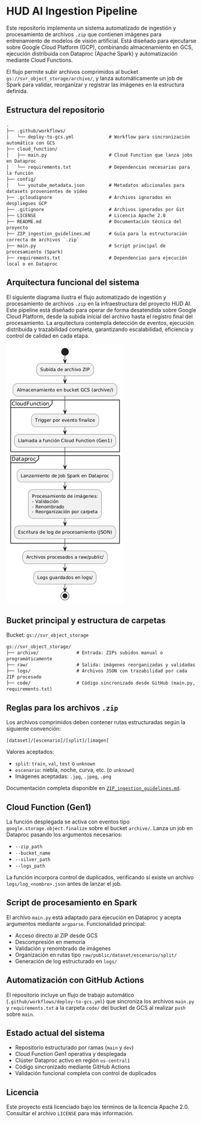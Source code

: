 # **HUD AI Ingestion Pipeline**

Este repositorio implementa un sistema automatizado de ingestión y procesamiento de archivos `.zip` que contienen imágenes para entrenamiento de modelos de visión artificial. Está diseñado para ejecutarse sobre Google Cloud Platform (GCP), combinando almacenamiento en GCS, ejecución distribuida con Dataproc (Apache Spark) y automatización mediante Cloud Functions.

El flujo permite subir archivos comprimidos al bucket `gs://svr_object_storage/archive/`, y lanza automáticamente un job de Spark para validar, reorganizar y registrar las imágenes en la estructura definida.

## **Estructura del repositorio**

```plaintext
.
├── .github/workflows/
│   └── deploy-to-gcs.yml             # Workflow para sincronización automática con GCS
├── cloud_function/
│   ├── main.py                       # Cloud Function que lanza jobs en Dataproc
│   └── requirements.txt              # Dependencias necesarias para la función
├── config/
│   └── youtube_metadata.json         # Metadatos adicionales para datasets provenientes de vídeo
├── .gcloudignore                     # Archivos ignorados en despliegues GCP
├── .gitignore                        # Archivos ignorados por Git
├── LICENSE                           # Licencia Apache 2.0
├── README.md                         # Documentación técnica del proyecto
├── ZIP_ingestion_guidelines.md       # Guía para la estructuración correcta de archivos `.zip`
├── main.py                           # Script principal de procesamiento (Spark)
├── requirements.txt                  # Dependencias para ejecución local o en Dataproc
```

## **Arquitectura funcional del sistema**

El siguiente diagrama ilustra el flujo automatizado de ingestión y procesamiento de archivos `.zip` en la infraestructura del proyecto HUD AI. Este pipeline está diseñado para operar de forma desatendida sobre Google Cloud Platform, desde la subida inicial del archivo hasta el registro final del procesamiento. La arquitectura contempla detección de eventos, ejecución distribuida y trazabilidad completa, garantizando escalabilidad, eficiencia y control de calidad en cada etapa.

![Arquitectura del sistema](./docs/architecture_pipeline.png)

## **Bucket principal y estructura de carpetas**

Bucket: `gs://svr_object_storage`

```plaintext
gs://svr_object_storage/
├── archive/              # Entrada: ZIPs subidos manual o programáticamente
├── raw/                  # Salida: imágenes reorganizadas y validadas
├── logs/                 # Archivos JSON con trazabilidad por cada ZIP procesado
├── code/                 # Código sincronizado desde GitHub (main.py, requirements.txt)
```

## **Reglas para los archivos `.zip`**

Los archivos comprimidos deben contener rutas estructuradas según la siguiente convención:

```plaintext
[dataset]/[escenario]/[split]/[imagen]
```

Valores aceptados:

* `split`: `train`, `val`, `test` o `unknown`
* `escenario`: niebla, noche, curva, etc. (o `unknown`)
* Imágenes aceptadas: `.jpg`, `.jpeg`, `.png`

Documentación completa disponible en [`ZIP_ingestion_guidelines.md`](./docs/ZIP_ingestion_guidelines.md).

## **Cloud Function (Gen1)**

La función desplegada se activa con eventos tipo `google.storage.object.finalize` sobre el bucket `archive/`. Lanza un job en Dataproc pasando los argumentos necesarios:

* `--zip_path`
* `--bucket_name`
* `--silver_path`
* `--logs_path`

La función incorpora control de duplicados, verificando si existe un archivo `logs/log_<nombre>.json` antes de lanzar el job.

## **Script de procesamiento en Spark**

El archivo `main.py` está adaptado para ejecución en Dataproc y acepta argumentos mediante `argparse`. Funcionalidad principal:

* Acceso directo al ZIP desde GCS
* Descompresión en memoria
* Validación y renombrado de imágenes
* Organización en rutas tipo `raw/public/dataset/escenario/split/`
* Generación de log estructurado en `logs/`

## **Automatización con GitHub Actions**

El repositorio incluye un flujo de trabajo automático (`.github/workflows/deploy-to-gcs.yml`) que sincroniza los archivos `main.py` y `requirements.txt` a la carpeta `code/` del bucket de GCS al realizar `push` sobre `main`.

## **Estado actual del sistema**

* Repositorio estructurado por ramas (`main` y `dev`)
* Cloud Function Gen1 operativa y desplegada
* Clúster Dataproc activo en región `us-central1`
* Código sincronizado mediante GitHub Actions
* Validación funcional completa con control de duplicados

## **Licencia**

Este proyecto está licenciado bajo los términos de la licencia Apache 2.0. Consultar el archivo `LICENSE` para más información.
